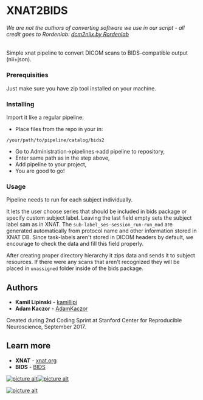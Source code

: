 # XNAT2BIDS
###### We are not the authors of converting software we use in our script - all credit goes to Rordenlab: [dcm2niix by Rordenlab](https://github.com/rordenlab/dcm2niix)

Simple xnat pipeline to convert DICOM scans to BIDS-compatible output (nii+json). 


### Prerequisities

Just make sure you have zip tool installed on your machine.

### Installing

Import it like a regular pipeline:

* Place files from the repo in your in:

```
/your/path/to/pipeline/catalog/bids2
```

* Go to Administration->pipelines->add pipeline to repository,
* Enter same path as in the step above,
* Add pipeline to your project,
* You are good to go!

### Usage

Pipeline needs to run for each subject individually.

It lets the user choose series that should be included in bids package or specify custom subject label. Leaving the last field empty sets the subject label sam as in XNAT. The `sub-label_ses-session_run-run_mod` are generated automatically from protocol name and other information stored in XNAT DB. Since task-labels aren't stored in DICOM headers by default, we encourage to check the data and fill this field properly.

After creating proper directory hierarchy it zips data and sends it to subject resources. If there were any scans that aren't recognized they will be placed in `unassigned` folder inside of the bids package.

## Authors

* **Kamil Lipinski** - [kamillipi](https://github.com/kamillipi)
* **Adam Kaczor** - [AdamKaczor](https://github.com/AdamKaczor)

Created during 2nd Coding Sprint at Stanford Center for Reproducible Neuroscience, September 2017.

## Learn more
* **XNAT** - [xnat.org](https://xnat.org)
* **BIDS** - [BIDS](http://bids.neuroimaging.io/)

[![picture alt](http://www.ire.pw.edu.pl/mambo/templates/akoautumnfog/images/logo-top-left.png "Institute of Radioelectronics an Multimedia Technology")![picture alt](http://www.ire.pw.edu.pl/mambo/templates/akoautumnfog/images/logo-top-right-en.png "Institute of Radioelectronics an Multimedia Technology")](http://www.ire.pw.edu.pl/)

[![picture alt](http://ibib.waw.pl/images/ibib/admin_files/logo_ibib/logo_ibib_01_EN.png "Institute of Biocybernetics and Biomedical Engineering")](http://ibib.waw.pl)




